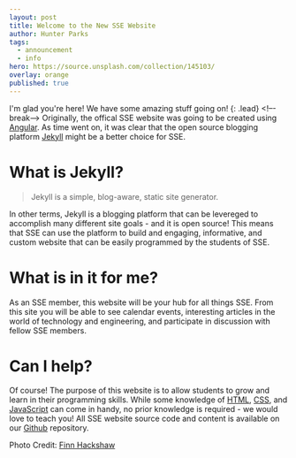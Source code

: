 ```yaml
---
layout: post
title: Welcome to the New SSE Website
author: Hunter Parks
tags:
  - announcement
  - info
hero: https://source.unsplash.com/collection/145103/
overlay: orange
published: true
---
```

I'm glad you're here! We have some amazing stuff going on!
{: .lead}
<!–-break-–>
Originally, the offical SSE website was going to be created using [Angular](https://angular.io/). As time went on, it was clear that the open source blogging platform [Jekyll](https://jekyllrb.com/) might be a better choice for SSE.

# What is Jekyll?

> Jekyll is a simple, blog-aware, static site generator.

In other terms, Jekyll is a blogging platform that can be levereged to accomplish many different site goals - and it is open source! This means that SSE can use the platform to build and engaging, informative, and custom website that can be easily programmed by the students of SSE.

# What is in it for me?

As an SSE member, this website will be your hub for all things SSE. From this site you will be able to see calendar events, interesting articles in the world of technology and engineering, and participate in discussion with fellow SSE members.

# Can I help?

Of course! The purpose of this website is to allow students to grow and learn in their programming skills. While some knowledge of [HTML](https://www.w3.org/html/), [CSS](https://www.w3.org/Style/CSS/), and [JavaScript](https://developer.mozilla.org/en-US/docs/Web/JavaScript) can come in handy, no prior knowledge is required - we would love to teach you! All SSE website source code and content is available on our [Github](https://github.com/msoe-sse/) repository.

Photo Credit: [Finn Hackshaw](https://unsplash.com/@finnhackshaw)
